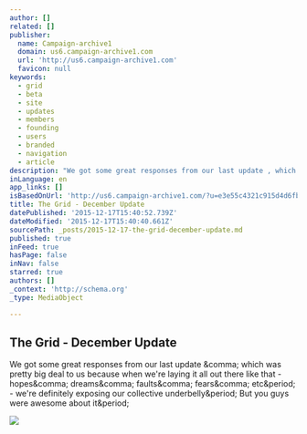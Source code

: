 ```yaml
---
author: []
related: []
publisher:
  name: Campaign-archive1
  domain: us6.campaign-archive1.com
  url: 'http://us6.campaign-archive1.com'
  favicon: null
keywords:
  - grid
  - beta
  - site
  - updates
  - members
  - founding
  - users
  - branded
  - navigation
  - article
description: "We got some great responses from our last update , which was pretty big deal to us because when we're laying it all out there like that - hopes, dreams, faults, fears, etc. - we're definitely exposing our collective underbelly. But you guys were awesome about it."
inLanguage: en
app_links: []
isBasedOnUrl: 'http://us6.campaign-archive1.com/?u=e3e55c4321c915d4d6fb9f8f0&id=da4369921d'
title: The Grid - December Update
datePublished: '2015-12-17T15:40:52.739Z'
dateModified: '2015-12-17T15:40:40.661Z'
sourcePath: _posts/2015-12-17-the-grid-december-update.md
published: true
inFeed: true
hasPage: false
inNav: false
starred: true
authors: []
_context: 'http://schema.org'
_type: MediaObject

---
```

<article style=""><h1>The Grid - December Update</h1><p>We got some great responses from our last update &amp;comma; which was pretty big deal to us because when we're laying it all out there like that - hopes&amp;comma; dreams&amp;comma; faults&amp;comma; fears&amp;comma; etc&amp;period; - we're definitely exposing our collective underbelly&amp;period; But you guys were awesome about it&amp;period;</p><img src="https://gallery.mailchimp.com/e3e55c4321c915d4d6fb9f8f0/images/cbd93a44-f4c9-40b3-be47-40c5cbc85364.jpg" /></article>